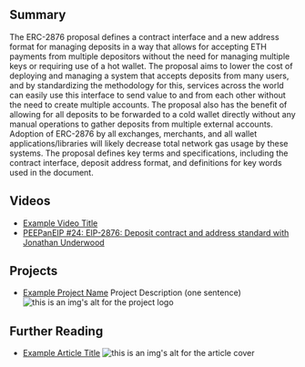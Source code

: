 ## Summary

The ERC-2876 proposal defines a contract interface and a new address format for managing deposits in a way that allows for accepting ETH payments from multiple depositors without the need for managing multiple keys or requiring use of a hot wallet. The proposal aims to lower the cost of deploying and managing a system that accepts deposits from many users, and by standardizing the methodology for this, services across the world can easily use this interface to send value to and from each other without the need to create multiple accounts. The proposal also has the benefit of allowing for all deposits to be forwarded to a cold wallet directly without any manual operations to gather deposits from multiple external accounts. Adoption of ERC-2876 by all exchanges, merchants, and all wallet applications/libraries will likely decrease total network gas usage by these systems. The proposal defines key terms and specifications, including the contract interface, deposit address format, and definitions for key words used in the document.

## Videos

- [Example Video Title](https://www.youtube.com/watch?v=TDGq4aeevgY)
- [PEEPanEIP #24: EIP-2876: Deposit contract and address standard with Jonathan Underwood](https://www.youtube.com/watch?v=ha8uOWNT6sg&list=PL4cwHXAawZxqu0PKKyMzG_3BJV_xZTi1F&index=89)

## Projects

- [Example Project Name](https://xxxx.xxx/xxxxx) Project Description (one sentence) ![this is an img's alt for the project logo](https://xxxx.xxx/project-logo.xxx)

## Further Reading

- [Example Article Title](https://xxxx.xxx/xxxxx) ![this is an img's alt for the article cover](https://xxxx.xxx/article-cover.xxx)
